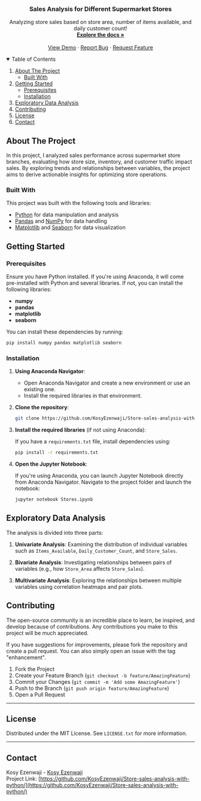 <div align="center">

  <h3 align="center">Sales Analysis for Different Supermarket Stores</h3>

  <p align="center">
    Analyzing store sales based on store area, number of items available, and daily customer count!
    <br />
    <a href="https://github.com/KosyEzenwaji/Store-sales-analysis-with-python/"><strong>Explore the docs »</strong></a>
    <br />
    <br />
    <a href="https://github.com/KosyEzenwaji/Store-sales-analysis-with-python/">View Demo</a>
    ·
    <a href="https://github.com/KosyEzenwaji/Store-sales-analysis-with-python/issues">Report Bug</a>
    ·
    <a href="https://github.com/KosyEzenwaji/Store-sales-analysis-with-python/issues">Request Feature</a>
  </p>
</div><!-- TABLE OF CONTENTS -->
<details open="open">
  <summary>Table of Contents</summary>
  <ol>
    <li>
      <a href="#about-the-project">About The Project</a>
      <ul>
        <li><a href="#built-with">Built With</a></li>
      </ul>
    </li>
    <li>
      <a href="#getting-started">Getting Started</a>
      <ul>
        <li><a href="#prerequisites">Prerequisites</a></li>
        <li><a href="#installation">Installation</a></li>
      </ul>
    </li>
    <li><a href="#exploratory-data-analysis">Exploratory Data Analysis</a></li>
    <li><a href="#contributing">Contributing</a></li>
    <li><a href="#license">License</a></li>
    <li><a href="#contact">Contact</a></li>
  </ol>
</details>
<!-- ABOUT THE PROJECT --> 

## About The Project

In this project, I analyzed sales performance across supermarket store branches, evaluating how store size, inventory, and customer traffic impact sales. 
By exploring trends and relationships between variables, the project aims to derive actionable insights for optimizing store operations.

### Built With

This project was built with the following tools and libraries:

- [Python](https://www.python.org) for data manipulation and analysis
- [Pandas](https://pandas.pydata.org/) and  [NumPy](https://numpy.org/) for data handling
- [Matplotlib](https://matplotlib.org/) and [Seaborn](https://seaborn.pydata.org/) for data visualization
<!-- GETTING STARTED -->
## Getting Started

### Prerequisites

Ensure you have Python installed. If you're using Anaconda, it will come pre-installed with Python and several libraries. If not, you can install the following libraries:

- **numpy**
- **pandas**
- **matplotlib**
- **seaborn**

You can install these dependencies by running:

```bash
pip install numpy pandas matplotlib seaborn
```

### Installation

1. **Using Anaconda Navigator**:
   - Open Anaconda Navigator and create a new environment or use an existing one.
   - Install the required libraries in that environment.

2. **Clone the repository**:

   ```bash
   git clone https://github.com/KosyEzenwaji/Store-sales-analysis-with-python/.git
   ```

3. **Install the required libraries** (if not using Anaconda):

   If you have a `requirements.txt` file, install dependencies using:

   ```bash
   pip install -r requirements.txt
   ```

4. **Open the Jupyter Notebook**:

   If you're using Anaconda, you can launch Jupyter Notebook directly from Anaconda Navigator. Navigate to the project folder and launch the notebook:

   ```bash
   jupyter notebook Stores.ipynb
   ```

 ## Exploratory Data Analysis

The analysis is divided into three parts:

1. **Univariate Analysis**: Examining the distribution of individual variables such as `Items_Available`, `Daily_Customer_Count`, and `Store_Sales`.
   
2. **Bivariate Analysis**: Investigating relationships between pairs of variables (e.g., how `Store_Area` affects `Store_Sales`).
   
3. **Multivariate Analysis**: Exploring the relationships between multiple variables using correlation heatmaps and pair plots.
## Contributing

The open-source community is an incredible place to learn, be inspired, and develop because of contributions. Any contributions you make to this project will be much appreciated.

If you have suggestions for improvements, please fork the repository and create a pull request. You can also simply open an issue with the tag "enhancement".

1. Fork the Project
2. Create your Feature Branch (`git checkout -b feature/AmazingFeature`)
3. Commit your Changes (`git commit -m 'Add some AmazingFeature'`)
4. Push to the Branch (`git push origin feature/AmazingFeature`)
5. Open a Pull Request

---

## License

Distributed under the MIT License. See `LICENSE.txt` for more information.

---

## Contact

Kosy Ezenwaji - [Kosy Ezenwaji](https://linkedin.com/in/kosy-ezenwaji)  
Project Link: [https://github.com/KosyEzenwaji/Store-sales-analysis-with-python/](https://github.com/KosyEzenwaji/Store-sales-analysis-with-python/)
